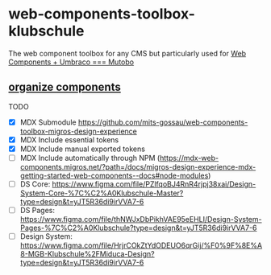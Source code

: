 # web-components-toolbox-klubschule
The web component toolbox for any CMS but particularly used for [Web Components + Umbraco === Mutobo](http://mutobo.ch/)

## [organize components](https://wiki.migros.net/display/OCC/Web+Components+CMS+Template)

TODO

- [x] MDX Submodule https://github.com/mits-gossau/web-components-toolbox-migros-design-experience
- [x] MDX Include essential tokens
- [x] MDX Include manual exported tokens
- [ ] MDX Include automatically through NPM (https://mdx-web-components.migros.net/?path=/docs/migros-design-experience-mdx-getting-started-web-components--docs#node-modules)
- [ ] DS Core: https://www.figma.com/file/PZlfqoBJ4RnR4rjpj38xai/Design-System-Core-%7C%C2%A0Klubschule-Master?type=design&t=yJT5R36di9irVVA7-6
- [ ] DS Pages: https://www.figma.com/file/thNWJxDbPikhVAE95eEHLI/Design-System-Pages-%7C%C2%A0Klubschule?type=design&t=yJT5R36di9irVVA7-6
- [ ] Design System: https://www.figma.com/file/HrjrCOkZtYdODEUO6qrGij/%F0%9F%8E%A8-MGB-Klubschule%2FMiduca-Design?type=design&t=yJT5R36di9irVVA7-6

